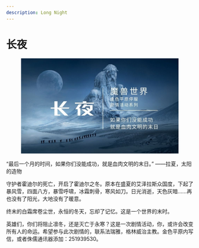 ```yaml
---
description: Long Night
---
```


# 长夜

<figure><img src="../.gitbook/assets/长夜-海报.jpg" alt=""><figcaption></figcaption></figure>

“最后一个月的时间，如果你们没能成功，就是血肉文明的末日。” ——拉夏，太阳的造物

守护者霍迪尔的死亡，开启了霍迪尔之冬。原本在盛夏的艾泽拉斯众国度，下起了暴风雪，四面八方，暴雪呼啸，冰霜刺骨，寒风如刀。日光消逝，天色灰暗……再也没有了阳光，大地没有了暖意。

终末的白霜席卷尘世，永恒的冬天，忘却了记忆。这是一个世界的末时。

英雄们，你们将阻止凛冬，还是灭亡于永寒？这是一次剧情活动，你，或许会改变所有人的命运。希望参与此次剧情的，联系法瑞雅，格林威治主教。金色平原内写信，或者侏儒通讯器添加：251939530。
